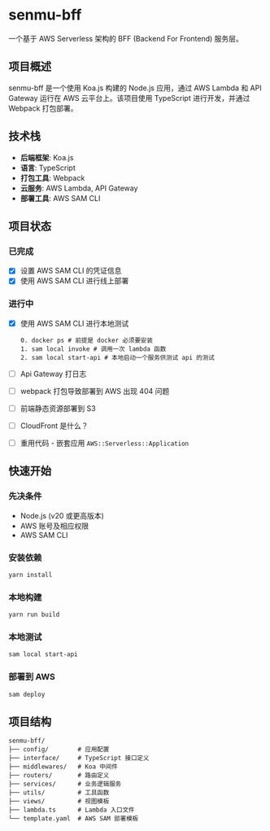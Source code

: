 # senmu-bff

一个基于 AWS Serverless 架构的 BFF (Backend For Frontend) 服务层。

## 项目概述

senmu-bff 是一个使用 Koa.js 构建的 Node.js 应用，通过 AWS Lambda 和 API Gateway 运行在 AWS 云平台上。该项目使用 TypeScript 进行开发，并通过 Webpack 打包部署。

## 技术栈

- **后端框架**: Koa.js
- **语言**: TypeScript
- **打包工具**: Webpack
- **云服务**: AWS Lambda, API Gateway
- **部署工具**: AWS SAM CLI

## 项目状态

### 已完成

- [x] 设置 AWS SAM CLI 的凭证信息
- [x] 使用 AWS SAM CLI 进行线上部署

### 进行中

- [x] 使用 AWS SAM CLI 进行本地测试

  ```shell
  0. docker ps # 前提是 docker 必须要安装
  1. sam local invoke # 调用一次 lambda 函数
  2. sam local start-api # 本地启动一个服务供测试 api 的测试
  ```

- [ ] Api Gateway 打日志
- [ ] webpack 打包导致部署到 AWS 出现 404 问题
- [ ] 前端静态资源部署到 S3
- [ ] CloudFront 是什么？
- [ ] 重用代码 - 嵌套应用 `AWS::Serverless::Application`

## 快速开始

### 先决条件

- Node.js (v20 或更高版本)
- AWS 账号及相应权限
- AWS SAM CLI

### 安装依赖

```bash
yarn install
```

### 本地构建

```bash
yarn run build
```

### 本地测试

```bash
sam local start-api
```

### 部署到 AWS

```bash
sam deploy
```

## 项目结构

```shell
senmu-bff/
├── config/        # 应用配置
├── interface/     # TypeScript 接口定义
├── middlewares/   # Koa 中间件
├── routers/       # 路由定义
├── services/      # 业务逻辑服务
├── utils/         # 工具函数
├── views/         # 视图模板
├── lambda.ts      # Lambda 入口文件
└── template.yaml  # AWS SAM 部署模板
```

